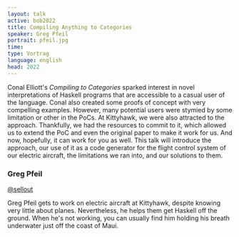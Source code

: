 ```yaml
---
layout: talk
active: bob2022
title: Compiling Anything to Categories
speaker: Greg Pfeil
portrait: pfeil.jpg
time: 
type: Vortrag
language: english
head: 2022
---
```


Conal Elliott's _Compiling to Categories_ sparked interest in novel
interpretations of Haskell programs that are accessible to a casual
user of the language. Conal also created some proofs of concept with
very compelling examples. However, many potential users were stymied
by some limitation or other in the PoCs. At Kittyhawk, we were also
attracted to the approach. Thankfully, we had the resources to commit
to it, which allowed us to extend the PoC and even the original paper
to make it work for us. And now, hopefully, it can work for you as
well. This talk will introduce the approach, our use of it as a code
generator for the flight control system of our electric aircraft, the
limitations we ran into, and our solutions to them.

### Greg Pfeil

[@sellout](https://www.twitter.com/sellout)

Greg Pfeil gets to work on electric aircraft at Kittyhawk, despite
knowing very little about planes. Nevertheless, he helps them get
Haskell off the ground. When he's not working, you can usually find
him holding his breath underwater just off the coast of Maui.
